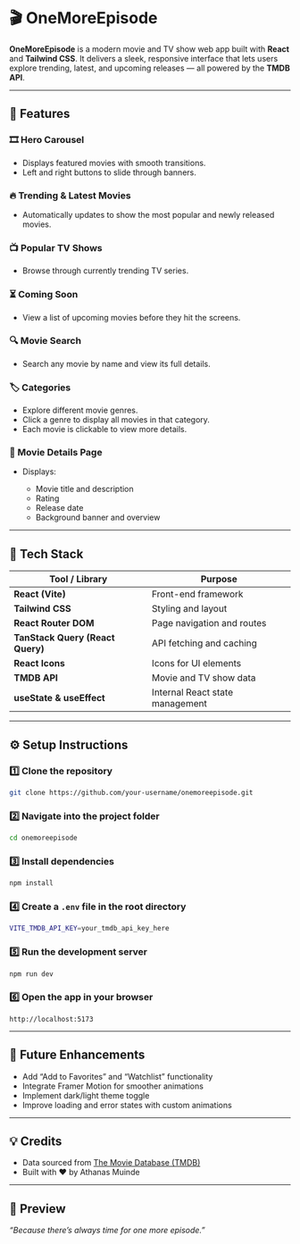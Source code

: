 # 🎬 OneMoreEpisode

**OneMoreEpisode** is a modern movie and TV show web app built with **React** and **Tailwind CSS**.
It delivers a sleek, responsive interface that lets users explore trending, latest, and upcoming releases — all powered by the **TMDB API**.

---

## 🌟 Features

### 🎞️ Hero Carousel

* Displays featured movies with smooth transitions.
* Left and right buttons to slide through banners.

### 🔥 Trending & Latest Movies

* Automatically updates to show the most popular and newly released movies.

### 📺 Popular TV Shows

* Browse through currently trending TV series.

### ⏳ Coming Soon

* View a list of upcoming movies before they hit the screens.

### 🔍 Movie Search

* Search any movie by name and view its full details.

### 🏷️ Categories

* Explore different movie genres.
* Click a genre to display all movies in that category.
* Each movie is clickable to view more details.

### 🧾 Movie Details Page

* Displays:

  * Movie title and description
  * Rating
  * Release date
  * Background banner and overview

---

## 🧠 Tech Stack

| Tool / Library                   | Purpose                         |
| -------------------------------- | ------------------------------- |
| **React (Vite)**                 | Front-end framework             |
| **Tailwind CSS**                 | Styling and layout              |
| **React Router DOM**             | Page navigation and routes      |
| **TanStack Query (React Query)** | API fetching and caching        |
| **React Icons**                  | Icons for UI elements           |
| **TMDB API**                     | Movie and TV show data          |
| **useState & useEffect**         | Internal React state management |

---

## ⚙️ Setup Instructions

### 1️⃣ Clone the repository

```bash
git clone https://github.com/your-username/onemoreepisode.git
```

### 2️⃣ Navigate into the project folder

```bash
cd onemoreepisode
```

### 3️⃣ Install dependencies

```bash
npm install
```

### 4️⃣ Create a `.env` file in the root directory

```bash
VITE_TMDB_API_KEY=your_tmdb_api_key_here
```

### 5️⃣ Run the development server

```bash
npm run dev
```

### 6️⃣ Open the app in your browser

```
http://localhost:5173
```

---

## 🚀 Future Enhancements

* Add “Add to Favorites” and “Watchlist” functionality
* Integrate Framer Motion for smoother animations
* Implement dark/light theme toggle
* Improve loading and error states with custom animations

---

## 💡 Credits

* Data sourced from [The Movie Database (TMDB)](https://www.themoviedb.org/)
* Built with ❤️ by Athanas Muinde

---

## 📸 Preview

*“Because there’s always time for one more episode.”*
